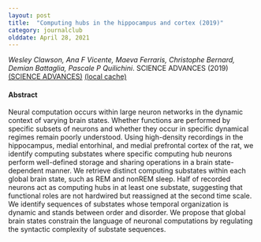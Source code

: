 ```yaml
---
layout: post
title:  "Computing hubs in the hippocampus and cortex (2019)"
category: journalclub
olddate: April 28, 2021
---
```

 
*Wesley Clawson, Ana F Vicente, Maeva Ferraris, Christophe Bernard, Demian Battaglia, Pascale P Quilichini*. SCIENCE ADVANCES (2019) 
[(SCIENCE ADVANCES)](https://advances.sciencemag.org/content/5/6/eaax4843)
[(local cache)]({{site.url}}/journalclub/JCpapers/Clawson2019.pdf)

#### Abstract
Neural computation occurs within large neuron networks in the dynamic context of varying brain states. Whether functions are performed by specific subsets of neurons and whether they occur in specific dynamical regimes remain poorly understood. Using high-density recordings in the hippocampus, medial entorhinal, and medial prefrontal cortex of the rat, we identify computing substates where specific computing hub neurons perform well-defined storage and sharing operations in a brain state-dependent manner. We retrieve distinct computing substates within each global brain state, such as REM and nonREM sleep. Half of recorded neurons act as computing hubs in at least one substate, suggesting that functional roles are not hardwired but reassigned at the second time scale. We identify sequences of substates whose temporal organization is dynamic and stands between order and disorder. We propose that global brain states constrain the language of neuronal computations by regulating the syntactic complexity of substate sequences.
